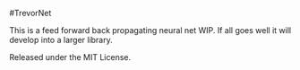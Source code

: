 #TrevorNet

This is a feed forward back propagating neural net WIP. If all goes well it will develop into a larger library.

Released under the MIT License.
